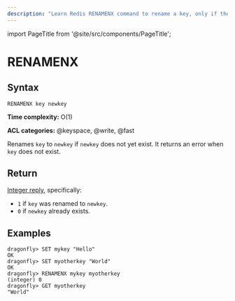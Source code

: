 ```yaml
---
description: "Learn Redis RENAMENX command to rename a key, only if the new key does not exist."
---
```


import PageTitle from '@site/src/components/PageTitle';

# RENAMENX

<PageTitle title="Redis RENAMENX Command (Documentation) | Dragonfly" />

## Syntax

    RENAMENX key newkey

**Time complexity:** O(1)

**ACL categories:** @keyspace, @write, @fast

Renames `key` to `newkey` if `newkey` does not yet exist.
It returns an error when `key` does not exist.

## Return

[Integer reply](https://redis.io/docs/reference/protocol-spec/#integers), specifically:

- `1` if `key` was renamed to `newkey`.
- `0` if `newkey` already exists.

## Examples

```shell
dragonfly> SET mykey "Hello"
OK
dragonfly> SET myotherkey "World"
OK
dragonfly> RENAMENX mykey myotherkey
(integer) 0
dragonfly> GET myotherkey
"World"
```
